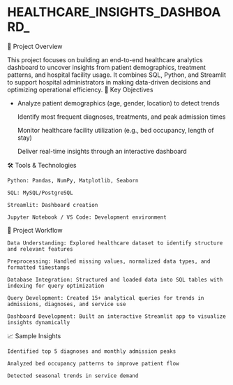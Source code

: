 # HEALTHCARE_INSIGHTS_DASHBOARD_

📌 Project Overview

This project focuses on building an end-to-end healthcare analytics dashboard to uncover insights from patient demographics, treatment patterns, and hospital facility usage. It combines SQL, Python, and Streamlit to support hospital administrators in making data-driven decisions and optimizing operational efficiency.
🧠 Key Objectives

  - Analyze patient demographics (age, gender, location) to detect trends

    Identify most frequent diagnoses, treatments, and peak admission times

    Monitor healthcare facility utilization (e.g., bed occupancy, length of stay)

    Deliver real-time insights through an interactive dashboard

🛠️ Tools & Technologies

    Python: Pandas, NumPy, Matplotlib, Seaborn

    SQL: MySQL/PostgreSQL

    Streamlit: Dashboard creation

    Jupyter Notebook / VS Code: Development environment

🧩 Project Workflow

    Data Understanding: Explored healthcare dataset to identify structure and relevant features

    Preprocessing: Handled missing values, normalized data types, and formatted timestamps

    Database Integration: Structured and loaded data into SQL tables with indexing for query optimization

    Query Development: Created 15+ analytical queries for trends in admissions, diagnoses, and service use

    Dashboard Development: Built an interactive Streamlit app to visualize insights dynamically

📈 Sample Insights

    Identified top 5 diagnoses and monthly admission peaks

    Analyzed bed occupancy patterns to improve patient flow

    Detected seasonal trends in service demand
